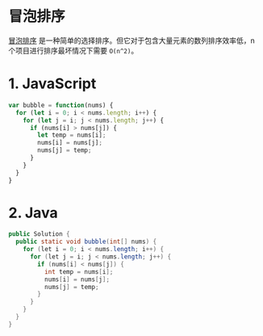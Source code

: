 # 冒泡排序

[冒泡排序](https://zh.wikipedia.org/wiki/%E5%86%92%E6%B3%A1%E6%8E%92%E5%BA%8F) 是一种简单的选择排序。但它对于包含大量元素的数列排序效率低，n 个项目进行排序最坏情况下需要 `O(n^2)`。

# 1. JavaScript

```js
var bubble = function(nums) {
  for (let i = 0; i < nums.length; i++) {
    for (let j = i; j < nums.length; j++) {
      if (nums[i] > nums[j]) {
        let temp = nums[i];
        nums[i] = nums[j];
        nums[j] = temp;
      }
    }
  }
}
```

# 2. Java

```java
public Solution {
  public static void bubble(int[] nums) {
    for (let i = 0; i < nums.length; i++) {
      for (let j = i; j < nums.length; j++) {
        if (nums[i] < nums[j]) {
          int temp = nums[i];
          nums[i] = nums[j];
          nums[j] = temp;
        }
      }
    }
  }
}
```